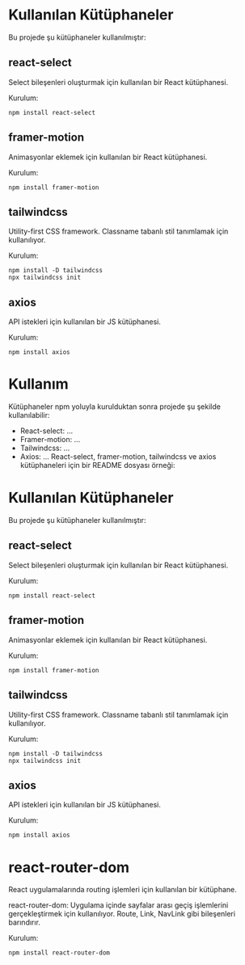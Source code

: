 
# Kullanılan Kütüphaneler

Bu projede şu kütüphaneler kullanılmıştır:

## react-select

Select bileşenleri oluşturmak için kullanılan bir React kütüphanesi.

Kurulum:

```
npm install react-select
```

## framer-motion

Animasyonlar eklemek için kullanılan bir React kütüphanesi.

Kurulum:

```
npm install framer-motion
```

## tailwindcss

Utility-first CSS framework. Classname tabanlı stil tanımlamak için kullanılıyor.

Kurulum:

```
npm install -D tailwindcss
npx tailwindcss init
```

## axios

API istekleri için kullanılan bir JS kütüphanesi.

Kurulum:

```
npm install axios
```

# Kullanım

Kütüphaneler npm yoluyla kurulduktan sonra projede şu şekilde kullanılabilir:

- React-select: ...
- Framer-motion: ...
- Tailwindcss: ...
- Axios: ...
React-select, framer-motion, tailwindcss ve axios kütüphaneleri için bir README dosyası örneği:

# Kullanılan Kütüphaneler

Bu projede şu kütüphaneler kullanılmıştır:

## react-select

Select bileşenleri oluşturmak için kullanılan bir React kütüphanesi.

Kurulum:

```
npm install react-select
```

## framer-motion

Animasyonlar eklemek için kullanılan bir React kütüphanesi.

Kurulum:

```
npm install framer-motion
```

## tailwindcss

Utility-first CSS framework. Classname tabanlı stil tanımlamak için kullanılıyor.

Kurulum:

```
npm install -D tailwindcss
npx tailwindcss init
```

## axios

API istekleri için kullanılan bir JS kütüphanesi.

Kurulum:

```
npm install axios
```
# react-router-dom

React uygulamalarında routing işlemleri için kullanılan bir kütüphane.


react-router-dom: Uygulama içinde sayfalar arası geçiş işlemlerini gerçekleştirmek için
kullanılıyor. Route, Link, NavLink gibi bileşenleri barındırır.


Kurulum:

```
npm install react-router-dom

```






